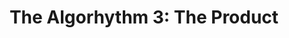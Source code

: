 ---
layout: manual-playlist
title: "The Algorhythm 3: The Product"
startDate: 2020
endDate: under development
songs: [
    https://github.com/cymatic-productions/mixcraft.hookdrop/raw/master/hookdrop.mp3,
    https://github.com/cymatic-productions/mixcraft.iTriumph/raw/master/iTriumph.vocals.mp3,
]
---